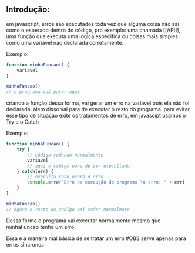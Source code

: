 ## Introdução:
em javascript, erros são executados toda vez que alguma coisa não sai como o esperado dentro do código, pro exemplo: uma chamada [[API]], uma função que executa uma logica especifica ou coisas mais simples como uma variável não declarada corretamente.

Exemplo:
```javascript
function minhaFuncao() {
	variavel
}

minhaFuncao()
// o programa vai parar aqui
```

criando a função dessa forma, vai gerar um erro na variável pois ela não foi declarada, alem disso vai para de executar o resto do programa. para evitar esse tipo de situação exite os tratamentos de erro, em javascipt usamos o Try e o Catch

Exemplo:
```javascript
function minhaFuncao() {
	try {
		// código rodando normalmente
		variavel
		// aqui o código para de ser execultado
	} catch(err) {
		// execulta caso ocora o erro
		console.erro("Erro na execução do programa \n erro: " + err)
	}
}

minhaFuncao()
// agora o resto do código vai rodar normalmete
```

Dessa forma o programa vai executar normalmente mesmo que minhaFuncao tenha um erro.

Essa e a maneira mai básica de se tratar um erro
#OBS serve apenas para erros síncronos